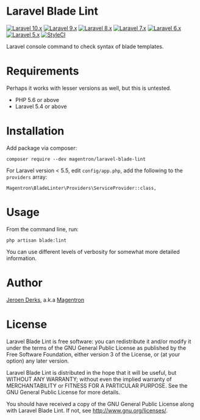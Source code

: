 # Laravel Blade Lint

[![Laravel 10.x](https://img.shields.io/badge/Laravel-10.x-green.svg)](https://github.com/laravel/framework/tree/10.x)
[![Laravel 9.x](https://img.shields.io/badge/Laravel-9.x-green.svg)](https://github.com/laravel/framework/tree/9.x)
[![Laravel 8.x](https://img.shields.io/badge/Laravel-8.x-green.svg)](https://github.com/laravel/framework/tree/8.x)
[![Laravel 7.x](https://img.shields.io/badge/Laravel-7.x-green.svg)](https://github.com/laravel/framework/tree/7.x)
[![Laravel 6.x](https://img.shields.io/badge/Laravel-6.x-green.svg)](https://github.com/laravel/framework/tree/6.x)
[![Laravel 5.x](https://img.shields.io/badge/Laravel-5.x-green.svg)](https://github.com/laravel/framework/tree/5.8)
[![StyleCI](https://github.styleci.io/repos/134142812/shield)](https://github.styleci.io/repos/134142812)

Laravel console command to check syntax of blade templates.

# Requirements

Perhaps it works with lesser versions as well, but this is untested.

- PHP 5.6 or above
- Laravel 5.4 or above

# Installation

Add package via composer:

    composer require --dev magentron/laravel-blade-lint

For Laravel version < 5.5, edit `config/app.php`, add the following to
the `providers` array:

    Magentron\BladeLinter\Providers\ServiceProvider::class,

# Usage

From the command line, run:

    php artisan blade:lint

You can use different levels of verbosity for somewhat more detailed
information.

# Author
 
[Jeroen Derks](https://www.phpfreelancer.nl), a.k.a [Magentron](https://github.com/Magentron)

# License

Laravel Blade Lint is free software: you can redistribute it and/or
modify it under the terms of the GNU General Public License as published
by the Free Software Foundation, either version 3 of the License, or (at
your option) any later version.

Laravel Blade Lint is distributed in the hope that it will be useful,
but WITHOUT ANY WARRANTY; without even the implied warranty of
MERCHANTABILITY or FITNESS FOR A PARTICULAR PURPOSE.  See the
GNU General Public License for more details.

You should have received a copy of the GNU General Public License along
with Laravel Blade Lint.  If not, see <http://www.gnu.org/licenses/>.

